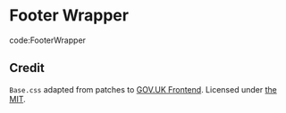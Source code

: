 # Footer Wrapper

code:FooterWrapper
## Credit
`Base.css` adapted from patches to [GOV.UK Frontend](https://github.com/alphagov/govuk-frontend). Licensed under [the MIT](https://github.com/alphagov/govuk-frontend/blob/master/LICENSE.txt).
